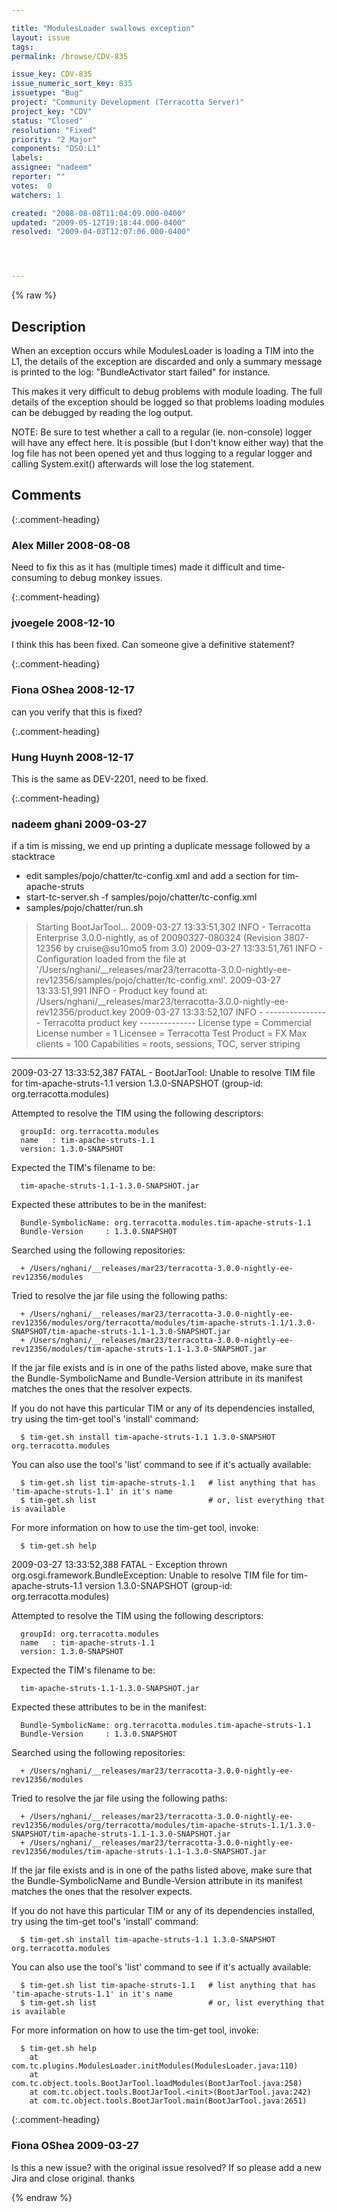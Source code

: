 ```yaml
---

title: "ModulesLoader swallows exception"
layout: issue
tags: 
permalink: /browse/CDV-835

issue_key: CDV-835
issue_numeric_sort_key: 835
issuetype: "Bug"
project: "Community Development (Terracotta Server)"
project_key: "CDV"
status: "Closed"
resolution: "Fixed"
priority: "2 Major"
components: "DSO:L1"
labels: 
assignee: "nadeem"
reporter: ""
votes:  0
watchers: 1

created: "2008-08-08T11:04:09.000-0400"
updated: "2009-05-12T19:18:44.000-0400"
resolved: "2009-04-03T12:07:06.000-0400"




---
```


{% raw %}

## Description

<div markdown="1" class="description">

When an exception occurs while ModulesLoader is loading a TIM into the L1, the details of the exception are discarded and only a summary message is printed to the log: "BundleActivator start failed" for instance.

This makes it very difficult to debug problems with module loading.  The full details of the exception should be logged so that problems loading modules can be debugged by reading the log output.

NOTE: Be sure to test whether a call to a regular (ie. non-console) logger will have any effect here. It is possible (but I don't know either way) that the log file has not been opened yet and thus logging to a regular logger and calling System.exit() afterwards will lose the log statement.

</div>

## Comments


{:.comment-heading}
### **Alex Miller** <span class="date">2008-08-08</span>

<div markdown="1" class="comment">

Need to fix this as it has (multiple times) made it difficult and time-consuming to debug monkey issues.

</div>


{:.comment-heading}
### **jvoegele** <span class="date">2008-12-10</span>

<div markdown="1" class="comment">

I think this has been fixed.  Can someone give a definitive statement?

</div>


{:.comment-heading}
### **Fiona OShea** <span class="date">2008-12-17</span>

<div markdown="1" class="comment">

can you verify that this is fixed?

</div>


{:.comment-heading}
### **Hung Huynh** <span class="date">2008-12-17</span>

<div markdown="1" class="comment">

This is the same as DEV-2201, need to be fixed. 

</div>


{:.comment-heading}
### **nadeem ghani** <span class="date">2009-03-27</span>

<div markdown="1" class="comment">

if a tim is missing, we end up printing a duplicate message followed by a stacktrace

- edit samples/pojo/chatter/tc-config.xml and add a <modules> section for tim-apache-struts
- start-tc-server.sh -f samples/pojo/chatter/tc-config.xml
-  samples/pojo/chatter/run.sh

> Starting BootJarTool...
2009-03-27 13:33:51,302 INFO - Terracotta Enterprise 3.0.0-nightly, as of 20090327-080324 (Revision 3807-12356 by cruise@su10mo5 from 3.0)
2009-03-27 13:33:51,761 INFO - Configuration loaded from the file at '/Users/nghani/\_\_releases/mar23/terracotta-3.0.0-nightly-ee-rev12356/samples/pojo/chatter/tc-config.xml'.
2009-03-27 13:33:51,991 INFO - Product key found at: /Users/nghani/\_\_releases/mar23/terracotta-3.0.0-nightly-ee-rev12356/product.key
2009-03-27 13:33:52,107 INFO - 
---------------- Terracotta product key --------------
License type = Commercial
License number = 1
Licensee = Terracotta Test
Product = FX
Max clients = 100
Capabilities = roots, sessions, TOC, server striping
------------------------------------------------------
2009-03-27 13:33:52,387 FATAL - BootJarTool: Unable to resolve TIM file for tim-apache-struts-1.1 version 1.3.0-SNAPSHOT (group-id: org.terracotta.modules)

   Attempted to resolve the TIM using the following descriptors:

      groupId: org.terracotta.modules
      name   : tim-apache-struts-1.1
      version: 1.3.0-SNAPSHOT

   Expected the TIM's filename to be:

      tim-apache-struts-1.1-1.3.0-SNAPSHOT.jar

   Expected these attributes to be in the manifest:

      Bundle-SymbolicName: org.terracotta.modules.tim-apache-struts-1.1
      Bundle-Version     : 1.3.0.SNAPSHOT

   Searched using the following repositories:

      + /Users/nghani/__releases/mar23/terracotta-3.0.0-nightly-ee-rev12356/modules
      
   Tried to resolve the jar file using the following paths:

      + /Users/nghani/__releases/mar23/terracotta-3.0.0-nightly-ee-rev12356/modules/org/terracotta/modules/tim-apache-struts-1.1/1.3.0-SNAPSHOT/tim-apache-struts-1.1-1.3.0-SNAPSHOT.jar
      + /Users/nghani/__releases/mar23/terracotta-3.0.0-nightly-ee-rev12356/modules/tim-apache-struts-1.1-1.3.0-SNAPSHOT.jar
      
   If the jar file exists and is in one of the paths listed above, make sure that the Bundle-SymbolicName and
   Bundle-Version attribute in its manifest matches the ones that the resolver expects.

   If you do not have this particular TIM or any of its dependencies installed, try using the tim-get tool's 
   'install' command:

      $ tim-get.sh install tim-apache-struts-1.1 1.3.0-SNAPSHOT org.terracotta.modules

   You can also use the tool's 'list' command to see if it's actually available:

      $ tim-get.sh list tim-apache-struts-1.1   # list anything that has 'tim-apache-struts-1.1' in it's name
      $ tim-get.sh list                         # or, list everything that is available

   For more information on how to use the tim-get tool, invoke:

      $ tim-get.sh help 
2009-03-27 13:33:52,388 FATAL - Exception thrown
org.osgi.framework.BundleException: Unable to resolve TIM file for tim-apache-struts-1.1 version 1.3.0-SNAPSHOT (group-id: org.terracotta.modules)

   Attempted to resolve the TIM using the following descriptors:

      groupId: org.terracotta.modules
      name   : tim-apache-struts-1.1
      version: 1.3.0-SNAPSHOT

   Expected the TIM's filename to be:

      tim-apache-struts-1.1-1.3.0-SNAPSHOT.jar

   Expected these attributes to be in the manifest:

      Bundle-SymbolicName: org.terracotta.modules.tim-apache-struts-1.1
      Bundle-Version     : 1.3.0.SNAPSHOT

   Searched using the following repositories:

      + /Users/nghani/__releases/mar23/terracotta-3.0.0-nightly-ee-rev12356/modules
      
   Tried to resolve the jar file using the following paths:

      + /Users/nghani/__releases/mar23/terracotta-3.0.0-nightly-ee-rev12356/modules/org/terracotta/modules/tim-apache-struts-1.1/1.3.0-SNAPSHOT/tim-apache-struts-1.1-1.3.0-SNAPSHOT.jar
      + /Users/nghani/__releases/mar23/terracotta-3.0.0-nightly-ee-rev12356/modules/tim-apache-struts-1.1-1.3.0-SNAPSHOT.jar
      
   If the jar file exists and is in one of the paths listed above, make sure that the Bundle-SymbolicName and
   Bundle-Version attribute in its manifest matches the ones that the resolver expects.

   If you do not have this particular TIM or any of its dependencies installed, try using the tim-get tool's 
   'install' command:

      $ tim-get.sh install tim-apache-struts-1.1 1.3.0-SNAPSHOT org.terracotta.modules

   You can also use the tool's 'list' command to see if it's actually available:

      $ tim-get.sh list tim-apache-struts-1.1   # list anything that has 'tim-apache-struts-1.1' in it's name
      $ tim-get.sh list                         # or, list everything that is available

   For more information on how to use the tim-get tool, invoke:

      $ tim-get.sh help 
        at com.tc.plugins.ModulesLoader.initModules(ModulesLoader.java:110)
        at com.tc.object.tools.BootJarTool.loadModules(BootJarTool.java:258)
        at com.tc.object.tools.BootJarTool.<init>(BootJarTool.java:242)
        at com.tc.object.tools.BootJarTool.main(BootJarTool.java:2651)

</div>


{:.comment-heading}
### **Fiona OShea** <span class="date">2009-03-27</span>

<div markdown="1" class="comment">

Is this a new issue? with the original issue resolved?
If so please add a new Jira and close original.
thanks

</div>



{% endraw %}

